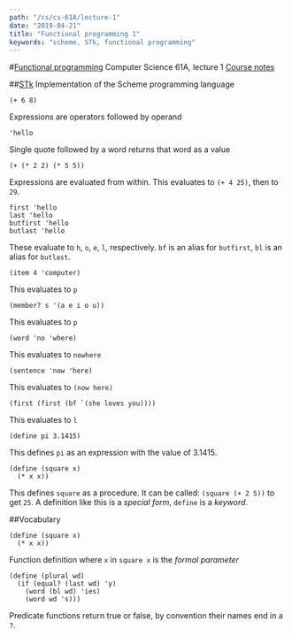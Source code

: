 ```yaml
---
path: "/cs/cs-61A/lecture-1"
date: "2019-04-21"
title: "Functional programming 1"
keywords: "scheme, STk, functional programming"
---
```


#[Functional programming](https://archive.org/details/ucberkeley_webcast_l28HAzKy0N8)
Computer Science 61A, lecture 1
[Course notes](http://www-inst.eecs.berkeley.edu/~cs61a/reader/notes.pdf)

##[STk](http://inst.eecs.berkeley.edu/~scheme/)
Implementation of the Scheme programming language


```
(+ 6 8)
```
Expressions are operators followed by operand

```
'hello
```
Single quote followed by a word returns that word as a value

```
(+ (* 2 2) (* 5 5))
```
Expressions are evaluated from within. This evaluates to `(+ 4 25)`, then to `29`.

```
first 'hello
last 'hello
butfirst 'hello
butlast 'hello
```
These evaluate to `h`, `o`, `e`, `l`, respectively. `bf` is an alias for `butfirst`, `bl` is an alias for `butlast`.

```
(item 4 'computer)
```
This evaluates to `p`

```
(member? s '(a e i o u))
```
This evaluates to `p`

```
(word 'no 'where)
```
This evaluates to `nowhere`

```
(sentence 'now 'here)
```
This evaluates to `(now here)`

```
(first (first (bf `(she loves you))))
```
This evaluates to `l`

```
(define pi 3.1415)
```
This defines `pi` as an expression with the value of 3.1415.

```
(define (square x)
  (* x x))
```
This defines `square` as a procedure. It can be called: `(square (+ 2 5))` to get `25`. A definition like this is a *special form*, `define` is a *keyword*.

##Vocabulary
```
(define (square x)
  (* x x))
```
Function definition
where `x` in `square x` is the *formal parameter*

```
(define (plural wd)
  (if (equal? (last wd) 'y)
    (word (bl wd) 'ies)
    (word wd 's)))
```
Predicate functions return true or false, by convention their names end in a `?`.
